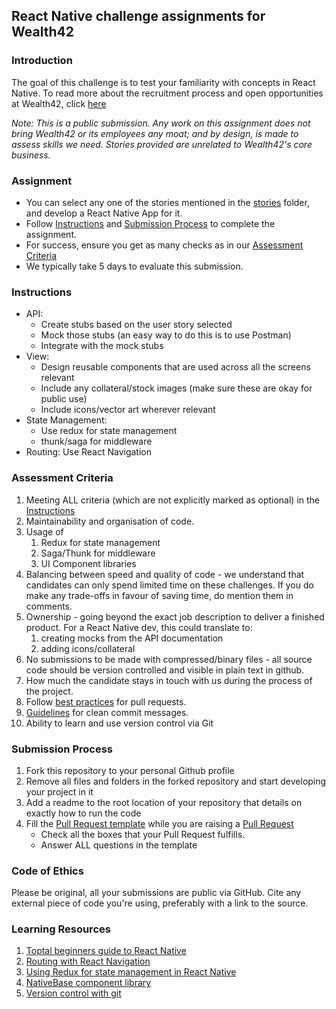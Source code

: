 ## React Native challenge assignments for Wealth42

### Introduction
The goal of this challenge is to test your familiarity with concepts in React Native. To read more about the recruitment process and open opportunities at Wealth42, click [here](http://bit.ly/w42-hiring)

*Note: This is a public submission. Any work on this assignment does not bring Wealth42 or its employees any moat; and by design, is made to assess skills we need. Stories provided are unrelated to Wealth42's core business.* 

### Assignment
*   You can select any one of the stories mentioned in the [stories](../stories/) folder, and develop a React Native App for it. 
*   Follow [Instructions](#instructions) and [Submission Process](#submission-process) to complete the assignment.
*   For success, ensure you get as many checks as in our [Assessment Criteria](#assessment-criteria)
*   We typically take 5 days to evaluate this submission.

### Instructions
*   API: 
    *   Create stubs based on the user story selected
    *   Mock those stubs (an easy way to do this is to use Postman)
    *   Integrate with the mock stubs
*   View: 
    *   Design reusable components that are used across all the screens relevant
    *   Include any collateral/stock images (make sure these are okay for public use)
    *   Include icons/vector art wherever relevant
*   State Management: 
    *   Use redux for state management
    *   thunk/saga for middleware
*   Routing: Use React Navigation

### Assessment Criteria
1. Meeting ALL criteria (which are not explicitly marked as optional) in the [Instructions](#instructions)
2. Maintainability and organisation of code.
3. Usage of
    1. Redux for state management
    2. Saga/Thunk for middleware
    3. UI Component libraries
4. Balancing between speed and quality of code - we understand that candidates can only spend limited time on these challenges. If you do make any trade-offs in favour of saving time, do mention them in comments.
5. Ownership - going beyond the exact job description to deliver a finished product. For a React Native dev, this could translate to: 
    1. creating mocks from the API documentation
    2. adding icons/collateral 
6. No submissions to be made with compressed/binary files - all source code should be version controlled and visible in plain text in github.
7. How much the candidate stays in touch with us during the process of the project.
8. Follow [best practices](https://github.community/t/best-practices-for-pull-requests/10195) for pull requests.
9. [Guidelines](https://gist.github.com/turbo/efb8d57c145e00dc38907f9526b60f17) for clean commit messages.
10. Ability to learn and use version control via Git

### Submission Process
1. Fork this repository to your personal Github profile
2. Remove all files and folders in the forked repository and start developing your project in it
3. Add a readme to the root location of your repository that details on exactly how to run the code
4. Fill the [Pull Request template](https://github.com/wealth42/nick-fury/blob/master/.github/pull_request_template.md) while you are raising a [Pull Request](https://docs.github.com/en/free-pro-team@latest/github/collaborating-with-issues-and-pull-requests/creating-a-pull-request)
    *   Check all the boxes that your Pull Request fulfills.
    *   Answer ALL questions in the template

### Code of Ethics
Please be original, all your submissions are public via GitHub.
Cite any external piece of code you're using, preferably with a link to the source.

### Learning Resources
1. [Toptal beginners guide to React Native](https://www.toptal.com/react-native/cold-dive-into-react-native-a-beginners-tutorial)
2. [Routing with React Navigation](https://www.digitalocean.com/community/tutorials/react-react-native-navigation)
3. [Using Redux for state management in React Native](https://www.digitalocean.com/community/tutorials/react-react-native-redux)
4. [NativeBase component library](https://nativebase.io)
5. [Version control with git](https://try.github.io/)
